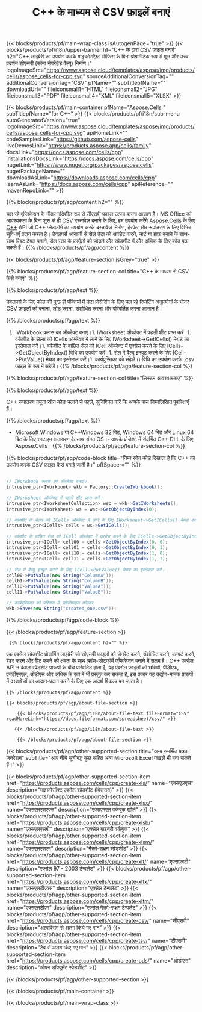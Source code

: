 ﻿---
title: C++ के माध्यम से CSV फ़ाइलें बनाएं 
url: /hi/cpp/create-csv/ 
description: C++ CSV फ़ाइलें जनरेट करने के लिए नमूना कोड। C++ आधारित एप्लिकेशन में CSV फ़ाइलें बनाने के लिए इस कोड का उपयोग करें।
---
{{< blocks/products/pf/main-wrap-class isAutogenPage="true" >}}
{{< blocks/products/pf/i18n/upper-banner h1="C++ के द्वारा CSV फ़ाइल बनाएं" h2="C++ लाइब्रेरी का उपयोग करके माइक्रोसॉफ़्ट ऑफिस के बिना प्रोग्रामेटिक रूप से मूल और उच्च प्रदर्शन सीएसवी (कॉमा सेपरेटेड वैल्यू) निर्माण।" logoImageSrc="https://www.aspose.cloud/templates/aspose/img/products/cells/aspose_cells-for-cpp.svg" sourceAdditionalConversionTag="" additionalConversionTag="CSV" pfName="" subTitlepfName="" downloadUrl="" fileiconsmall1="HTML" fileiconsmall2="JPG" fileiconsmall3="PDF" fileiconsmall4="XML" fileiconsmall5="XLSX" >}}

{{< blocks/products/pf/main-container pfName="Aspose.Cells " subTitlepfName="for C++" >}}
{{< blocks/products/pf/i18n/sub-menu autoGeneratedVersion="true" logoImageSrc="https://www.aspose.cloud/templates/aspose/img/products/cells/aspose_cells-for-cpp.svg" apiHomeLink="" codeSamplesLink="https://github.com/aspose-cells" liveDemosLink="https://products.aspose.app/cells/family" docsLink="https://docs.aspose.com/cells/cpp" installationsDocsLink="https://docs.aspose.com/cells/cpp" nugetLink="https://www.nuget.org/packages/aspose.cells" nugetPackageName="" downloadAsLink="https://downloads.aspose.com/cells/cpp" learnAsLink="https://docs.aspose.com/cells/cpp" apiReference="" mavenRepoLink="" >}}

{{% blocks/products/pf/agp/content h2="" %}}

 चल रहे एप्लिकेशन के भीतर गतिशील रूप से सीएसवी फ़ाइल उत्पन्न करना आसान है। MS Office की आवश्यकता के बिना शुरू से ही CSV दस्तावेज़ बनाने के लिए, हम उपयोग करेंगे
 [Aspose.Cells के लिए C++](https://products.aspose.com/cells/cpp) 
 API जो C++ प्लेटफ़ॉर्म का उपयोग करके दस्तावेज़ निर्माण, हेरफेर और रूपांतरण के लिए विभिन्न सुविधाएँ प्रदान करता है। डेवलपर्स आसानी से सेल डेटा को अपडेट करने, चार्ट या ग्राफ़ बनाने के साथ-साथ पिवट टेबल बनाने, सेल स्तर के फ़ार्मुलों को जोड़ने और स्प्रेडशीट में और अधिक के लिए कोड बढ़ा सकते हैं।
{{% /blocks/products/pf/agp/content %}}                                                                             

{{< blocks/products/pf/agp/feature-section isGrey="true" >}}

{{% blocks/products/pf/agp/feature-section-col title="C++ के माध्यम से CSV कैसे बनाएं" %}}

{{% blocks/products/pf/agp/text %}}

 डेवलपर्स के लिए कोड की कुछ ही पंक्तियों में डेटा प्रोसेसिंग के लिए चल रहे रिपोर्टिंग अनुप्रयोगों के भीतर CSV फ़ाइलों को बनाना, लोड करना, संशोधित करना और परिवर्तित करना आसान है।

{{% /blocks/products/pf/agp/text %}}

1. IWorkbook क्लास का ऑब्जेक्ट बनाएं।1. IWorksheet ऑब्जेक्ट में पहली शीट प्राप्त करें।1. वर्कशीट के सेल्स को ICells ऑब्जेक्ट में लाने के लिए IWorksheet->GetICells() मेथड का इस्तेमाल करें।1. वर्कशीट के वांछित सेल को ICell ऑब्जेक्ट में एक्सेस करने के लिए ICells->GetObjectByIndex() विधि का उपयोग करें।1. सेल में वैल्यू इनपुट करने के लिए ICell->PutValue() मेथड का इस्तेमाल करें।1. कार्यपुस्तिका को सहेजें () विधि का उपयोग करके .csv फ़ाइल के रूप में सहेजें।
{{% /blocks/products/pf/agp/feature-section-col %}}

{{% blocks/products/pf/agp/feature-section-col title="सिस्टम आवश्यकताएं" %}}

{{% blocks/products/pf/agp/text %}}

C++ रूपांतरण नमूना स्रोत कोड चलाने से पहले, सुनिश्चित करें कि आपके पास निम्नलिखित पूर्वापेक्षाएँ हैं। 

{{% /blocks/products/pf/agp/text %}}

- Microsoft Windows या C++Windows 32 बिट, Windows 64 बिट और Linux 64 बिट के लिए रनटाइम वातावरण के साथ संगत OS।- आपके प्रोजेक्ट में संदर्भित C++ DLL के लिए Aspose.Cells।
{{% /blocks/products/pf/agp/feature-section-col %}}

{{% blocks/products/pf/agp/code-block title="निम्न स्रोत कोड दिखाता है कि C++ का उपयोग करके CSV फ़ाइल कैसे बनाई जाती है।" offSpacer="" %}}

```cs

// IWorkbook क्लास का ऑब्जेक्ट बनाएं।
intrusive_ptr<IWorkbook> wkb = Factory::CreateIWorkbook();

// IWorksheet ऑब्जेक्ट में पहली शीट प्राप्त करें।
intrusive_ptr<IWorksheetCollection> wsc = wkb->GetIWorksheets();
intrusive_ptr<IWorksheet> ws = wsc->GetObjectByIndex(0);

// वर्कशीट के सेल्स को ICells ऑब्जेक्ट में लाने के लिए IWorksheet->GetICells() मेथड का इस्तेमाल करें।
intrusive_ptr<ICells> cells = ws->GetICells();

// वर्कशीट के वांछित सेल को ICell ऑब्जेक्ट में एक्सेस करने के लिए ICells->GetObjectByIndex() विधि का उपयोग करें।
intrusive_ptr<ICell> cell00 = cells->GetObjectByIndex(0, 0);
intrusive_ptr<ICell> cell01 = cells->GetObjectByIndex(0, 1);
intrusive_ptr<ICell> cell10 = cells->GetObjectByIndex(1, 0);
intrusive_ptr<ICell> cell11 = cells->GetObjectByIndex(1, 1);

// सेल में वैल्यू इनपुट करने के लिए ICell->PutValue() मेथड का इस्तेमाल करें।
cell00->PutValue(new String("ColumnA"));
cell01->PutValue(new String("ColumnB"));
cell10->PutValue(new String("ValueA"));
cell11->PutValue(new String("ValueB"));

// कार्यपुस्तिका को परिणाम में सहेजेंफ़ाइल फ़ोल्डर
wkb->Save(new String("created_one.csv"));


```

{{% /blocks/products/pf/agp/code-block %}}

{{< /blocks/products/pf/agp/feature-section >}}

<!-- aboutfile Starts -->

     
     {{% blocks/products/pf/agp/content h2="" %}}

एक एक्सेल स्प्रेडशीट प्रोग्रामिंग लाइब्रेरी जो सीएसवी फाइलों को जेनरेट करने, संशोधित करने, कन्वर्ट करने, रेंडर करने और प्रिंट करने की क्षमता के साथ क्रॉस-प्लेटफॉर्म एप्लिकेशन बनाने में सक्षम है। C++ एक्सेल API न केवल स्प्रेडशीट प्रारूपों के बीच परिवर्तित होता है, यह एक्सेल फाइलों को छवियों, पीडीएफ, एचटीएमएल, ओडीएस और अधिक के रूप में भी प्रस्तुत कर सकता है, इस प्रकार यह उद्योग-मानक प्रारूपों में दस्तावेजों का आदान-प्रदान करने के लिए एक आदर्श विकल्प बन जाता है।



    {{% /blocks/products/pf/agp/content %}}

    {{< blocks/products/pf/agp/about-file-section >}}

        {{< blocks/products/pf/agp/i18n/about-file-text fileFormat="CSV" readMoreLink="https://docs.fileformat.com/spreadsheet/csv/" >}}

       {{< /blocks/products/pf/agp/i18n/about-file-text >}}

        {{< /blocks/products/pf/agp/about-file-section >}}

          

<!-- aboutfile Ends -->

{{< blocks/products/pf/agp/other-supported-section title="अन्य समर्थित पत्रक जनरेशन" subTitle="आप नीचे सूचीबद्ध कुछ सहित अन्य Microsoft Excel फ़ाइलें भी बना सकते हैं।" >}}

{{< blocks/products/pf/agp/other-supported-section-item href="https://products.aspose.com/cells/cpp/create-xls/" name="एक्सएलएस" description="माइक्रोसॉफ्ट एक्सेल स्प्रेडशीट (विरासत)" >}} 
{{< blocks/products/pf/agp/other-supported-section-item href="https://products.aspose.com/cells/cpp/create-xlsx/" name="एक्सएलएसएक्स" description="एक्सएमएल वर्कबुक खोलें" >}} 
{{< blocks/products/pf/agp/other-supported-section-item href="https://products.aspose.com/cells/cpp/create-xlsb/" name="एक्सएलएसबी" description="एक्सेल बाइनरी वर्कबुक" >}} 
{{< blocks/products/pf/agp/other-supported-section-item href="https://products.aspose.com/cells/cpp/create-xlsm/" name="एक्सएलएसएम" description="मैक्रो-सक्षम स्प्रेडशीट" >}} 
{{< blocks/products/pf/agp/other-supported-section-item href="https://products.aspose.com/cells/cpp/create-xlt/" name="एक्सएलटी" description="एक्सेल 97 - 2003 टेम्पलेट" >}} 
{{< blocks/products/pf/agp/other-supported-section-item href="https://products.aspose.com/cells/cpp/create-xltx/" name="एक्सएलटीएक्स" description="एक्सेल टेम्पलेट" >}} 
{{< blocks/products/pf/agp/other-supported-section-item href="https://products.aspose.com/cells/cpp/create-xltm/" name="एक्सएलटीएम" description="एक्सेल मैक्रो-सक्षम टेम्पलेट" >}} 
{{< blocks/products/pf/agp/other-supported-section-item href="https://products.aspose.com/cells/cpp/create-csv/" name="सीएसवी" description="अल्पविराम से अलग किये गए मान" >}} 
{{< blocks/products/pf/agp/other-supported-section-item href="https://products.aspose.com/cells/cpp/create-tsv/" name="टीएसवी" description="टैब से अलग किए गए मान" >}} 
{{< blocks/products/pf/agp/other-supported-section-item href="https://products.aspose.com/cells/cpp/create-ods/" name="ओडीएस" description="ओपन डॉक्यूमेंट स्प्रेडशीट" >}} 

{{< /blocks/products/pf/agp/other-supported-section >}}

{{< /blocks/products/pf/main-container >}}
    
{{< /blocks/products/pf/main-wrap-class >}}
